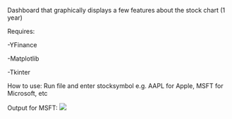 Dashboard that graphically displays a few features about the stock chart (1 year)


Requires:

-YFinance

-Matplotlib

-Tkinter


How to use:
Run file and enter stocksymbol e.g. AAPL for Apple, MSFT for Microsoft, etc


Output for MSFT:
<img src="https://i.imgur.com/O2cex4b.png">
